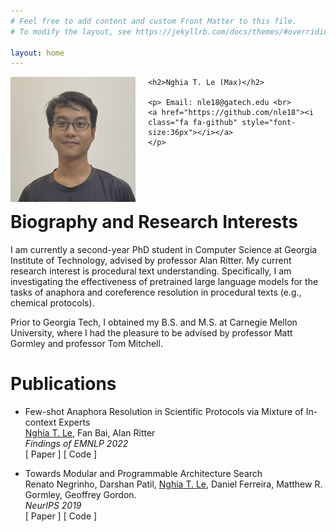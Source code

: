```yaml
---
# Feel free to add content and custom Front Matter to this file.
# To modify the layout, see https://jekyllrb.com/docs/themes/#overriding-theme-defaults

layout: home
---
```

<head>
	<link rel="stylesheet" href="https://cdnjs.cloudflare.com/ajax/libs/font-awesome/4.7.0/css/font-awesome.min.css">
</head>

<div id="container" style="padding-bottom: 50px;">
	<img src="headshot.jpg" width="200" height="200" style="padding-right: 20px; float: left;">

	<h2>Nghia T. Le (Max)</h2>

	<p> Email: nle18@gatech.edu <br>
	<a href="https://github.com/nle18"><i class="fa fa-github" style="font-size:36px"></i></a>
	</p>
</div>

<h1>Biography and Research Interests</h1>

<p>I am currently a second-year PhD student in Computer Science at Georgia Institute of Technology, advised by professor <a href="http://aritter.github.io/" style="text-decoration: none">Alan Ritter</a>.
	My current research interest is procedural text understanding. Specifically, I am investigating the effectiveness of pretrained large language models for the tasks of anaphora and coreference resolution in procedural texts (e.g., chemical protocols). 
	
<!--	That is, enabling virtual assistants
	to understand natural language instructions so that they can assist us humans in
	carrying out specific tasks (e.g. cooking instructions, wet lab protocols, sorting email)-->
	
</p>

<p>Prior to Georgia Tech, I obtained my B.S. and M.S. at Carnegie Mellon University, where I had the pleasure to be advised by professor Matt Gormley  and professor Tom Mitchell.
</p>

<h1>Publications</h1>

<ul>
	<li>
		<p>Few-shot Anaphora Resolution in Scientific Protocols via Mixture of In-context Experts
			<br>
		<u>Nghia T. Le</u>, Fan Bai, Alan Ritter<br>
		<em>Findings of EMNLP 2022</em><br>
		[<a href="https://arxiv.org/abs/2210.03690" style="text-decoration: none">
				Paper
			</a>] [<a href="https://github.com/nle/mice" style="text-decoration: none">
				Code
			</a>] </p>
	</li>
	<li>
		<p>Towards Modular and Programmable Architecture Search
			<br>
		Renato Negrinho, Darshan Patil, <u>Nghia T. Le</u>, Daniel Ferreira, Matthew R. Gormley,
			Geoffrey Gordon.<br>
		<em>NeurIPS 2019</em><br>
		[<a href="https://proceedings.neurips.cc/paper/2019/file/4ab50afd6dcc95fcba76d0fe04295632-Paper.pdf" style="text-decoration: none"> 
				Paper
			</a>] [<a href="https://github.com/negrinho/deep_architect" style="text-decoration: none">
				Code
			</a>] </p>
	</li>
</ul>
